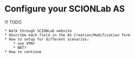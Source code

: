 # Configure your SCIONLab AS

!!! TODO

    * Walk through SCIONLab website
    * Describe each field in the AS Creation/Modification form
    * How to setup for different scenarios:
        * use VPN?
        * NAT?
    * How to continue
